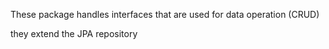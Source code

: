 These package handles interfaces that are used for data operation (CRUD)

they extend the JPA repository